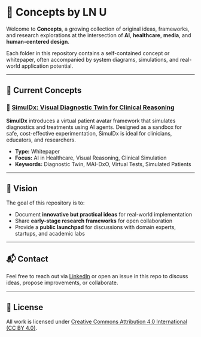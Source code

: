 # 🧠 Concepts by LN U

Welcome to **Concepts**, a growing collection of original ideas, frameworks, and research explorations at the intersection of **AI**, **healthcare**, **media**, and **human-centered design**.

Each folder in this repository contains a self-contained concept or whitepaper, often accompanied by system diagrams, simulations, and real-world application potential.

---

## 📘 Current Concepts

### 🔬 [SimulDx: Visual Diagnostic Twin for Clinical Reasoning](./SimulDx/readme.md)
**SimulDx** introduces a virtual patient avatar framework that simulates diagnostics and treatments using AI agents. Designed as a sandbox for safe, cost-effective experimentation, SimulDx is ideal for clinicians, educators, and researchers.

- **Type:** Whitepaper  
- **Focus:** AI in Healthcare, Visual Reasoning, Clinical Simulation  
- **Keywords:** Diagnostic Twin, MAI-DxO, Virtual Tests, Simulated Patients

---

## 🧭 Vision

The goal of this repository is to:
- Document **innovative but practical ideas** for real-world implementation
- Share **early-stage research frameworks** for open collaboration
- Provide a **public launchpad** for discussions with domain experts, startups, and academic labs

---

## 📬 Contact

Feel free to reach out via [LinkedIn](https://linkedin.com/in/laksh) or open an issue in this repo to discuss ideas, propose improvements, or collaborate.

---

## 🧾 License

All work is licensed under [Creative Commons Attribution 4.0 International (CC BY 4.0)](https://creativecommons.org/licenses/by/4.0/).
